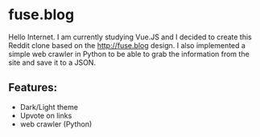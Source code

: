 # fuse.blog

Hello Internet. I am currently studying Vue.JS and I decided to create this Reddit clone based on the http://fuse.blog design. I also implemented a simple web crawler in Python to be able to grab the information from the site and save it to a JSON.

## Features:
- Dark/Light theme
- Upvote on links
- web crawler (Python)
